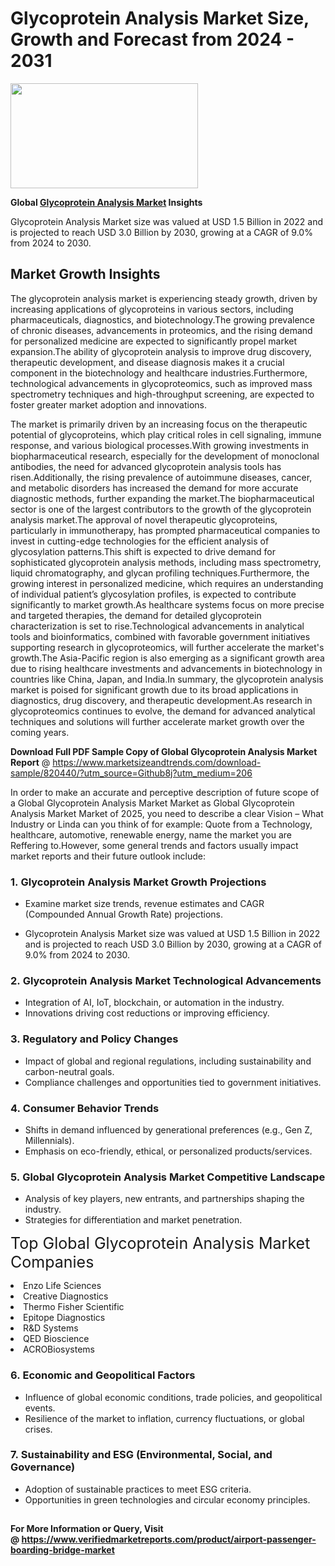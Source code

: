 <H1>Glycoprotein Analysis Market Size, Growth and Forecast from 2024 - 2031</H1><img class="aligncenter size-medium wp-image-584254" src="https://thirdeyenews.in/wp-content/uploads/2024/09/Global-Market-Research-300x168.jpeg" alt="" width="300" height="168" /><p><strong>Global&nbsp;<a href="https://www.marketsizeandtrends.com/download-sample/820440/?utm_source=Github8j?utm_medium=206">Glycoprotein Analysis Market</a> Insights</strong></p><p>Glycoprotein Analysis Market size was valued at USD 1.5 Billion in 2022 and is projected to reach USD 3.0 Billion by 2030, growing at a CAGR of 9.0% from 2024 to 2030.</p><p><h2>Market Growth Insights</h2> <p>The glycoprotein analysis market is experiencing steady growth, driven by increasing applications of glycoproteins in various sectors, including pharmaceuticals, diagnostics, and biotechnology.The growing prevalence of chronic diseases, advancements in proteomics, and the rising demand for personalized medicine are expected to significantly propel market expansion.The ability of glycoprotein analysis to improve drug discovery, therapeutic development, and disease diagnosis makes it a crucial component in the biotechnology and healthcare industries.Furthermore, technological advancements in glycoproteomics, such as improved mass spectrometry techniques and high-throughput screening, are expected to foster greater market adoption and innovations.</p> <p>The market is primarily driven by an increasing focus on the therapeutic potential of glycoproteins, which play critical roles in cell signaling, immune response, and various biological processes.With growing investments in biopharmaceutical research, especially for the development of monoclonal antibodies, the need for advanced glycoprotein analysis tools has risen.Additionally, the rising prevalence of autoimmune diseases, cancer, and metabolic disorders has increased the demand for more accurate diagnostic methods, further expanding the market.The biopharmaceutical sector is one of the largest contributors to the growth of the glycoprotein analysis market.The approval of novel therapeutic glycoproteins, particularly in immunotherapy, has prompted pharmaceutical companies to invest in cutting-edge technologies for the efficient analysis of glycosylation patterns.This shift is expected to drive demand for sophisticated glycoprotein analysis methods, including mass spectrometry, liquid chromatography, and glycan profiling techniques.Furthermore, the growing interest in personalized medicine, which requires an understanding of individual patient’s glycosylation profiles, is expected to contribute significantly to market growth.As healthcare systems focus on more precise and targeted therapies, the demand for detailed glycoprotein characterization is set to rise.Technological advancements in analytical tools and bioinformatics, combined with favorable government initiatives supporting research in glycoproteomics, will further accelerate the market's growth.The Asia-Pacific region is also emerging as a significant growth area due to rising healthcare investments and advancements in biotechnology in countries like China, Japan, and India.In summary, the glycoprotein analysis market is poised for significant growth due to its broad applications in diagnostics, drug discovery, and therapeutic development.As research in glycoproteomics continues to evolve, the demand for advanced analytical techniques and solutions will further accelerate market growth over the coming years.</p> <p><span class=""><strong>Download Full PDF Sample Copy of Global Glycoprotein Analysis Market Report</strong> @ <a href="https://www.marketsizeandtrends.com/download-sample/820440/?utm_source=Github8j?utm_medium=206" target="_blank">https://www.marketsizeandtrends.com/download-sample/820440/?utm_source=Github8j?utm_medium=206</a></span></p><p>In order to make an accurate and perceptive description of future scope of a Global&nbsp;Glycoprotein Analysis Market Market as Global&nbsp;Glycoprotein Analysis Market Market of 2025, you need to describe a clear Vision &ndash; What Industry or Linda can you think of for example: Quote from a Technology, healthcare, automotive, renewable energy, name the market you are Reffering to.However, some general trends and factors usually impact market reports and their future outlook include:</p><h3>1.&nbsp;<strong>Glycoprotein Analysis Market Growth Projections</strong></h3><ul><li>Examine market size trends, revenue estimates and CAGR (Compounded Annual Growth Rate) projections.</li><li><p>Glycoprotein Analysis Market size was valued at USD 1.5 Billion in 2022 and is projected to reach USD 3.0 Billion by 2030, growing at a CAGR of 9.0% from 2024 to 2030.</p></li></ul><h3>2.&nbsp;<strong>Glycoprotein Analysis Market Technological Advancements</strong></h3><ul><li>Integration of AI, IoT, blockchain, or automation in the industry.</li><li>Innovations driving cost reductions or improving efficiency.</li></ul><h3>3.&nbsp;<strong>Regulatory and Policy Changes</strong></h3><ul><li>Impact of global and regional regulations, including sustainability and carbon-neutral goals.</li><li>Compliance challenges and opportunities tied to government initiatives.</li></ul><h3>4.&nbsp;<strong>Consumer Behavior Trends</strong></h3><ul><li>Shifts in demand influenced by generational preferences (e.g., Gen Z, Millennials).</li><li>Emphasis on eco-friendly, ethical, or personalized products/services.</li></ul><h3>5.&nbsp;<strong>Global Glycoprotein Analysis Market Competitive Landscape</strong></h3><ul><li>Analysis of key players, new entrants, and partnerships shaping the industry.</li><li>Strategies for differentiation and market penetration.</li></ul><p data-pm-slice="1 1 []"><span style="color: inherit; font-family: inherit; font-size: 25px;">Top Global Glycoprotein Analysis Market Companies</span></p><div class="" data-test-id=""><p><li>Enzo Life Sciences</li><li> Creative Diagnostics</li><li> Thermo Fisher Scientific</li><li> Epitope Diagnostics</li><li> R&D Systems</li><li> QED Bioscience</li><li> ACROBiosystems</li></p></div><h3>6.&nbsp;<strong>Economic and Geopolitical Factors</strong></h3><ul><li>Influence of global economic conditions, trade policies, and geopolitical events.</li><li>Resilience of the market to inflation, currency fluctuations, or global crises.</li></ul><h3>7.&nbsp;<strong>Sustainability and ESG (Environmental, Social, and Governance)</strong></h3><ul><li>Adoption of sustainable practices to meet ESG criteria.</li><li>Opportunities in green technologies and circular economy principles.</li></ul><h2><strong style="font-size: 14px;">For More Information or Query, Visit @&nbsp;</strong><a style="background-color: #ffffff; font-size: 14px;" href="https://www.marketsizeandtrends.com/report/glycoprotein-analysis-market/" target="_blank">https://www.verifiedmarketreports.com/product/airport-passenger-boarding-bridge-market</a></h2>